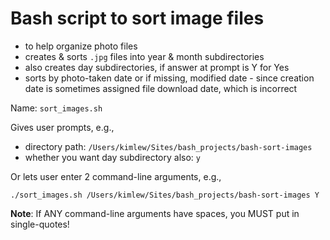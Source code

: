# Bash script to sort image files

- to help organize photo files
- creates & sorts `.jpg` files into year & month subdirectories
- also creates day subdirectories, if answer at prompt is Y for Yes
- sorts by photo-taken date or if missing, modified date - since creation date is sometimes assigned file download date, which is incorrect

Name: `sort_images.sh`

Gives user prompts, e.g.,
- directory path: `/Users/kimlew/Sites/bash_projects/bash-sort-images`
- whether you want day subdirectory also: `y`

Or lets user enter 2 command-line arguments, e.g.,

`./sort_images.sh /Users/kimlew/Sites/bash_projects/bash-sort-images Y`

**Note**: If ANY command-line arguments have spaces, you MUST put in single-quotes!
